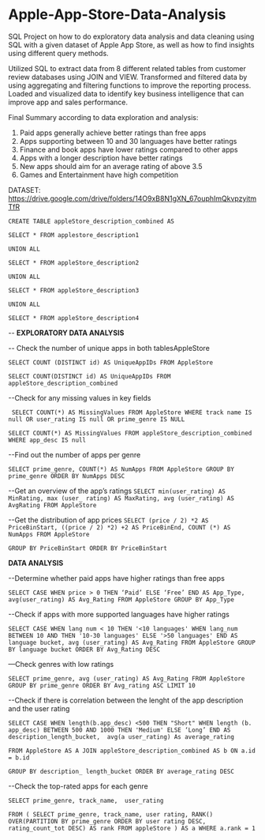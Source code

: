 # Apple-App-Store-Data-Analysis

SQL Project on how to do exploratory data analysis and data cleaning using SQL with a given dataset of Apple App Store, as well as how to find insights using different query methods.

Utilized SQL to extract data from 8 different related tables from customer review databases using JOIN and VIEW.
Transformed and filtered data by using aggregating and filtering functions to improve the reporting process.
Loaded and visualized data to identify key business intelligence that can improve app and sales performance.

Final Summary according to data exploration and analysis: 
1. Paid apps generally achieve better ratings than free apps
2. Apps supporting between 10 and 30 languages have better ratings
3. Finance and book apps have lower ratings compared to other apps
4. Apps with a longer description have better ratings
5. New apps should aim for an average rating of above 3.5
6. Games and Entertainment have high competition

DATASET: https://drive.google.com/drive/folders/14O9xB8N1gXN_67ouphImQkvpzyitmTfR

`CREATE TABLE appleStore_description_combined AS`

`SELECT * FROM applestore_description1`

`UNION ALL`

`SELECT * FROM appleStore_description2`

`UNION ALL`

`SELECT * FROM appleStore_description3`

`UNION ALL`

`SELECT * FROM appleStore_description4`

-- **EXPLORATORY DATA ANALYSIS**

-- Check the number of unique apps in both tablesAppleStore

`SELECT COUNT (DISTINCT id) AS UniqueAppIDs
FROM AppleStore`

`SELECT COUNT(DISTINCT id) AS UniqueAppIDs
FROM appleStore_description_combined`

 --Check for any missing values in key fields

` SELECT COUNT(*) AS MissingValues
FROM AppleStore
WHERE track name IS null OR user_rating IS null OR prime_genre IS NULL`

`SELECT COUNT(*) AS MissingValues
FROM appleStore_description_combined WHERE app_desc IS null`

--Find out the number of apps per genre

`SELECT prime_genre, COUNT(*) AS NumApps
FROM AppleStore
GROUP BY prime_genre
ORDER BY NumApps DESC`

--Get an overview of the app’s ratings
`SELECT min(user_rating) AS MinRating,
max (user_ rating) AS MaxRating,
avg (user_rating) AS AvgRating
FROM AppleStore`

--Get the distribution of app prices
`SELECT
(price / 2) *2 AS PriceBinStart,
((price / 2) *2) +2 AS PriceBinEnd,
COUNT (*) AS NumApps
FROM AppleStore`

`GROUP BY PriceBinStart
ORDER BY PriceBinStart`

**DATA ANALYSIS**

--Determine whether paid apps have higher ratings than free apps

`SELECT CASE
WHEN price > 0 THEN ‘Paid’
ELSE ‘Free’
END AS App_Type,
avg(user_rating) AS Avg_Rating
FROM AppleStore
GROUP BY App_Type`

--Check if apps with more supported languages have higher ratings

`SELECT CASE
WHEN lang num < 10 THEN '<10 languages'
WHEN lang_num BETWEEN 10 AND THEN '10-30 languages'
ELSE '>50 languages'
END AS language bucket,
avg (user_rating) AS Avg_Rating
FROM AppleStore
GROUP BY language bucket
ORDER BY Avg_Rating DESC `

—Check genres with low ratings

`SELECT prime_genre,
avg (user_rating) AS Avg_Rating
FROM AppleStore
GROUP BY prime_genre
ORDER BY Avg_rating ASC
LIMIT 10`

--Check if there is correlation between the lenght of the app description and the user rating

`SELECT CASE
WHEN length(b.app_desc) <500 THEN "Short"
WHEN length (b. app_desc) BETWEEN 500 AND 1000 THEN 'Medium'
ELSE ‘Long’
END AS description_length_bucket, 
avg(a user_rating) As average_rating`

`FROM
AppleStore AS A
JOIN
appleStore_description_combined AS b
ON
a.id = b.id`

`GROUP BY description_ length_bucket
ORDER BY average_rating DESC`

--Check the top-rated apps for each genre

`SELECT
prime_genre,
track_name, 
user_rating`

`FROM (
SELECT
prime_genre,
track_name,
user rating,
RANK() OVER(PARTITION BY prime_genre ORDER BY user rating DESC, rating_count_tot DESC) AS rank
FROM
appleStore
) AS a
WHERE
a.rank = 1`
